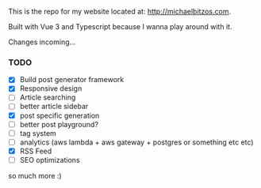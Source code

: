 This is the repo for my website located at: http://michaelbitzos.com.

Built with Vue 3 and Typescript because I wanna play around with it.

Changes incoming...


### TODO
- [x] Build post generator framework
- [x] Responsive design
- [ ] Article searching
- [ ] better article sidebar
- [x] post specific generation
- [ ] better post playground?
- [ ] tag system
- [ ] analytics (aws lambda + aws gateway + postgres or something etc etc)
- [x] RSS Feed
- [ ] SEO optimizations

so much more :)